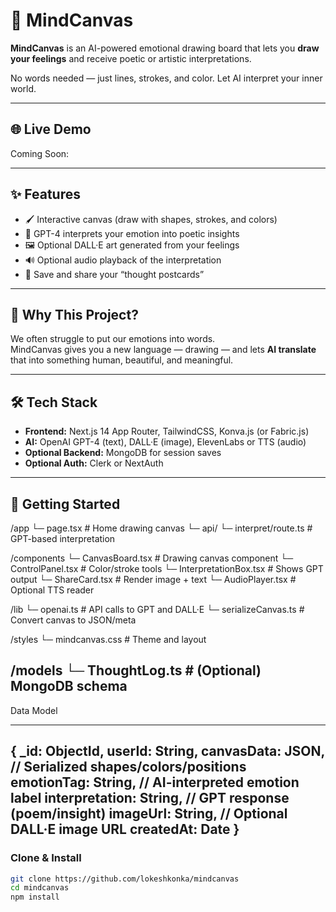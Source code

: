 # 🎨 MindCanvas

**MindCanvas** is an AI-powered emotional drawing board that lets you **draw your feelings** and receive poetic or artistic interpretations.

No words needed — just lines, strokes, and color. Let AI interpret your inner world.

---

## 🌐 Live Demo

Coming Soon: 

---

## ✨ Features

- 🖌️ Interactive canvas (draw with shapes, strokes, and colors)
- 🧠 GPT-4 interprets your emotion into poetic insights
- 🖼 Optional DALL·E art generated from your feelings
- 🔊 Optional audio playback of the interpretation
- 💾 Save and share your “thought postcards”

---

## 🎯 Why This Project?

We often struggle to put our emotions into words.  
MindCanvas gives you a new language — drawing — and lets **AI translate** that into something human, beautiful, and meaningful.

---

## 🛠 Tech Stack

- **Frontend:** Next.js 14 App Router, TailwindCSS, Konva.js (or Fabric.js)
- **AI:** OpenAI GPT-4 (text), DALL·E (image), ElevenLabs or TTS (audio)
- **Optional Backend:** MongoDB for session saves
- **Optional Auth:** Clerk or NextAuth

---

## 🚀 Getting Started
/app
  └─ page.tsx                   # Home drawing canvas
  └─ api/
      └─ interpret/route.ts     # GPT-based interpretation

/components
  └─ CanvasBoard.tsx           # Drawing canvas component
  └─ ControlPanel.tsx          # Color/stroke tools
  └─ InterpretationBox.tsx     # Shows GPT output
  └─ ShareCard.tsx             # Render image + text
  └─ AudioPlayer.tsx           # Optional TTS reader

/lib
  └─ openai.ts                 # API calls to GPT and DALL·E
  └─ serializeCanvas.ts        # Convert canvas to JSON/meta

/styles
  └─ mindcanvas.css            # Theme and layout

/models
  └─ ThoughtLog.ts             # (Optional) MongoDB schema
-------------------------------------------------------------

Data Model

--------------------------------------------------------------
{
  _id: ObjectId,
  userId: String,
  canvasData: JSON,           // Serialized shapes/colors/positions
  emotionTag: String,         // AI-interpreted emotion label
  interpretation: String,     // GPT response (poem/insight)
  imageUrl: String,           // Optional DALL·E image URL
  createdAt: Date
}
----------------------------------------------------------------
### Clone & Install

```bash
git clone https://github.com/lokeshkonka/mindcanvas
cd mindcanvas
npm install

